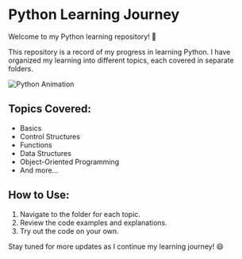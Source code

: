 # Python Learning Journey

Welcome to my Python learning repository! 🚀

This repository is a record of my progress in learning Python. I have organized my learning into different topics, each covered in separate folders.

![Python Animation](./assets/python-learning.gif)

## Topics Covered:
- Basics
- Control Structures
- Functions
- Data Structures
- Object-Oriented Programming
- And more...

## How to Use:
1. Navigate to the folder for each topic.
2. Review the code examples and explanations.
3. Try out the code on your own.

Stay tuned for more updates as I continue my learning journey! 😄
